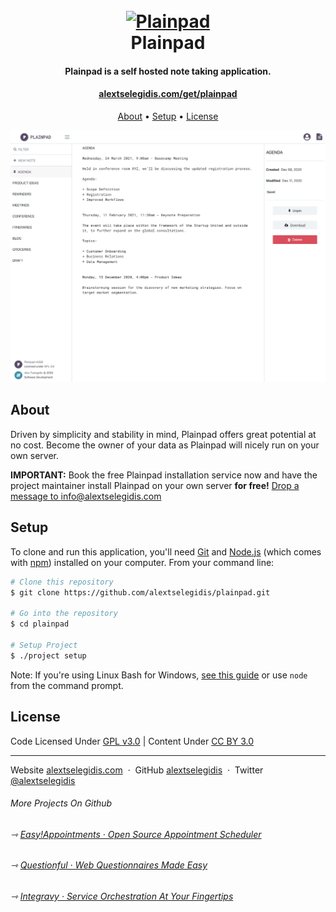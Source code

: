 <h1 align="center">
    <br>
    <a href="https://alextselegidis.com/get/plainpad">
        <img src="https://raw.githubusercontent.com/alextselegidis/plainpad/master/logo.png" alt="Plainpad" width="200">
    </a>
    <br>
    Plainpad
    <br>
</h1>

<h4 align="center">
    Plainpad is a self hosted note taking application.
</h4>

<h4 align="center">
    <a href="https://alextselegidis.com/get/plainpad">alextselegidis.com/get/plainpad</a>
</h4>

<p align="center">
  <a href="#about">About</a> •
  <a href="#setup">Setup</a> •
  <a href="#license">License</a>
</p>

![screenshot](screenshot.png)

## About

Driven by simplicity and stability in mind, Plainpad offers great potential at no cost. Become the owner of 
your data as Plainpad will nicely run on your own server. 

**IMPORTANT:** Book the free Plainpad installation service now and have the project maintainer install Plainpad on your 
own server **for free!** [Drop a message to info@alextselegidis.com](mailto:info@alextselegidis.com?subject=Plainpad%20Installation%20Service&body=I%20would%20like%20to%20book%20the%20Plainpad%20Installation%20Service.) 

## Setup

To clone and run this application, you'll need [Git](https://git-scm.com) and [Node.js](https://nodejs.org/en/download/) 
(which comes with [npm](http://npmjs.com)) installed on your computer. From your command line:

```bash
# Clone this repository
$ git clone https://github.com/alextselegidis/plainpad.git

# Go into the repository
$ cd plainpad

# Setup Project
$ ./project setup
```

Note: If you're using Linux Bash for Windows, [see this guide](https://www.howtogeek.com/261575/how-to-run-graphical-linux-desktop-applications-from-windows-10s-bash-shell/) or use `node` from the command prompt.


## License 

Code Licensed Under [GPL v3.0](https://www.gnu.org/licenses/gpl-3.0.en.html) | Content Under [CC BY 3.0](https://creativecommons.org/licenses/by/3.0/)

---

Website [alextselegidis.com](https://alextselegidis.com) &nbsp;&middot;&nbsp;
GitHub [alextselegidis](https://github.com/alextselegidis) &nbsp;&middot;&nbsp;
Twitter [@alextselegidis](https://twitter.com/AlexTselegidis)

###### More Projects On Github
###### ⇾ [Easy!Appointments &middot; Open Source Appointment Scheduler](https://github.com/alextselegidis/easyappointments)
###### ⇾ [Questionful &middot; Web Questionnaires Made Easy](https://github.com/alextselegidis/questionful)
###### ⇾ [Integravy &middot; Service Orchestration At Your Fingertips](https://github.com/alextselegidis/integravy)
 

